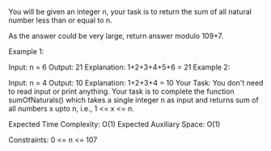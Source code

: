 You will be given an integer n, your task is to return the sum of all natural number less than or equal to n.

As the answer could be very large, return answer modulo 109+7.

Example 1:

Input:
n = 6
Output:
21
Explanation:
1+2+3+4+5+6 = 21
Example 2:

Input:
n = 4
Output:
10
Explanation:
1+2+3+4 = 10
Your Task:
You don't need to read input or print anything. Your task is to complete the function sumOfNaturals() which takes a single integer n as input and returns sum of all numbers x upto n, i.e., 1 <= x <= n.

Expected Time Complexity: O(1)
Expected Auxiliary Space: O(1)

Constraints:
0 <= n <= 107
